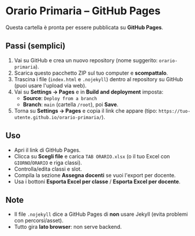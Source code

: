 # Orario Primaria – GitHub Pages

Questa cartella è pronta per essere pubblicata su **GitHub Pages**.

## Passi (semplici)
1. Vai su GitHub e crea un nuovo repository (nome suggerito: `orario-primaria`).
2. Scarica questo pacchetto ZIP sul tuo computer e **scompattalo**.
3. Trascina i file (`index.html` e `.nojekyll`) dentro al repository su GitHub (puoi usare l'upload via web).
4. Vai su **Settings → Pages** e in **Build and deployment** imposta:
   - **Source**: `Deploy from a branch`
   - **Branch**: `main` (cartella `/root`), poi **Save**.
5. Torna su **Settings → Pages** e copia il link che appare (tipo: `https://tuo-utente.github.io/orario-primaria/`).

## Uso
- Apri il link di GitHub Pages.
- Clicca su **Scegli file** e carica `TAB ORARIO.xlsx` (o il tuo Excel con `GIORNO`/`ORARIO` e riga classi).
- Controlla/edita classi e slot.
- Compila la sezione **Assegna docenti** se vuoi l'export per docente.
- Usa i bottoni **Esporta Excel per classe** / **Esporta Excel per docente**.

## Note
- Il file `.nojekyll` dice a GitHub Pages di **non** usare Jekyll (evita problemi con percorsi/asset).
- Tutto gira **lato browser**: non serve backend.
